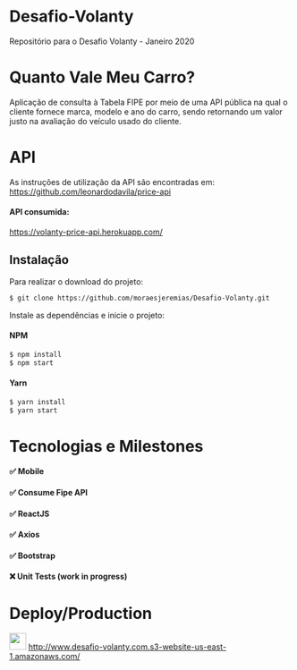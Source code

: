 # Desafio-Volanty
Repositório para o Desafio Volanty - Janeiro 2020

# Quanto Vale Meu Carro?
Aplicação de consulta à Tabela FIPE por meio de uma API pública na qual o cliente fornece marca, modelo e ano do carro, sendo retornando um valor justo na avaliação do veículo usado do cliente.

# API
As instruções de utilização da API são encontradas em:
https://github.com/leonardodavila/price-api

#### API consumida:
https://volanty-price-api.herokuapp.com/
 

## Instalação

Para realizar o download do projeto:

```sh
$ git clone https://github.com/moraesjeremias/Desafio-Volanty.git
```

Instale as dependências e inicie o projeto:

#### NPM

```sh
$ npm install
$ npm start
```

#### Yarn

```sh
$ yarn install
$ yarn start
```

# Tecnologias e Milestones

#### :white_check_mark: Mobile
#### :white_check_mark: Consume Fipe API
#### :white_check_mark: ReactJS
#### :white_check_mark: Axios
#### :white_check_mark: Bootstrap
#### :x: Unit Tests (work in progress)


# Deploy/Production
<img src="https://assets.zabbix.com/img/brands/aws_s3.svg" width="30" height="30"> http://www.desafio-volanty.com.s3-website-us-east-1.amazonaws.com/